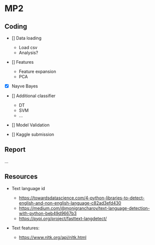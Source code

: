 # MP2

## Coding

- [] Data loading
  - Load csv
  - Analysis?
  
- [] Features
  - Feature expansion
  - PCA

- [x] Nayve Bayes

- [] Additional classifier
  - DT
  - SVM
  - ...

- [] Model Validation

- [] Kaggle submission

## Report
...

## Resources
- Text language id
  - https://towardsdatascience.com/4-python-libraries-to-detect-english-and-non-english-language-c82ad3efd430
  - https://medium.com/@monigrancharov/text-language-detection-with-python-beb49d9667b3
  - https://pypi.org/project/fasttext-langdetect/


- Text features:
    - https://www.nltk.org/api/nltk.html